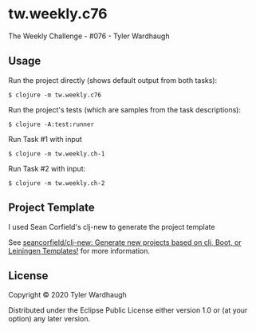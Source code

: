 # tw.weekly.c76


The Weekly Challenge - #076 - Tyler Wardhaugh

## Usage

Run the project directly (shows default output from both tasks):

    $ clojure -m tw.weekly.c76

Run the project's tests (which are samples from the task descriptions):

    $ clojure -A:test:runner

Run Task #1 with input

    $ clojure -m tw.weekly.ch-1

Run Task #2 with input:

    $ clojure -m tw.weekly.ch-2

## Project Template

I used Sean Corfield's clj-new to generate the project template

See [seancorfield/clj-new: Generate new projects based on clj, Boot, or Leiningen Templates!](https://github.com/seancorfield/clj-new) for more information.

## License

Copyright © 2020 Tyler Wardhaugh

Distributed under the Eclipse Public License either version 1.0 or (at
your option) any later version.
